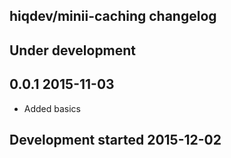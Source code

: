 hiqdev/minii-caching changelog
------------------------------

## Under development


## 0.0.1 2015-11-03

- Added basics

## Development started 2015-12-02

